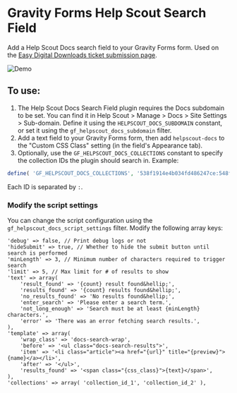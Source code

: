 # Gravity Forms Help Scout Search Field

Add a Help Scout Docs search field to your Gravity Forms form. Used on the [Easy Digital Downloads ticket submission page](https://easydigitaldownloads.com/support/).

![Demo](https://pippinspluginscom.c.presscdn.com/wp-content/uploads/2016/06/Jun-28-2016-13-44-03.gif)

## To use:

1. The Help Scout Docs Search Field plugin requires the Docs subdomain to be set. You can find it in Help Scout > Manage > Docs > Site Settings > Sub-domain. Define it using the `HELPSCOUT_DOCS_SUBDOMAIN` constant, or set it using the `gf_helpscout_docs_subdomain` filter.
2. Add a text field to your Gravity Forms form, then add `helpscout-docs` to the "Custom CSS Class" setting (in the field's Appearance tab).
3. Optionally, use the `GF_HELPSCOUT_DOCS_COLLECTIONS` constant to specify the collection IDs the plugin should search in. Example:
```php
define( 'GF_HELPSCOUT_DOCS_COLLECTIONS', '538f1914e4b034fd486247ce:548f192ae4b07d03cb25288e:5488f10de4bs2c8d3cacdf29' );
```
Each ID is separated by `:`.

### Modify the script settings

You can change the script configuration using the `gf_helpscout_docs_script_settings` filter. Modify the following array keys:

```
'debug' => false, // Print debug logs or not
'hideSubmit' => true, // Whether to hide the submit button until search is performed
'minLength' => 3, // Minimum number of characters required to trigger search
'limit' => 5, // Max limit for # of results to show
'text' => array(
    'result_found' => '{count} result found&hellip;',
    'results_found' => '{count} results found&hellip;',
    'no_results_found' => 'No results found&hellip;',
    'enter_search' => 'Please enter a search term.',
    'not_long_enough' => 'Search must be at least {minLength} characters.',
    'error' => 'There was an error fetching search results.',
),
'template' => array(
    'wrap_class' => 'docs-search-wrap',
    'before' => '<ul class="docs-search-results">',
    'item' => '<li class="article"><a href="{url}" title="{preview}">{name}</a></li>',
    'after' => '</ul>',
    'results_found' => '<span class="{css_class}">{text}</span>',
),
'collections' => array( 'collection_id_1', 'collection_id_2' ),
```